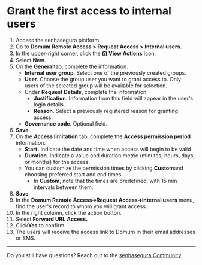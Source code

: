 # Grant the first access to internal users

1. Access the senhasegura platform.
2. Go to **Domum Remote Access > Request Access > Internal users.**
3. In the upper-right corner, click the **(⁝) View Actions** icon.
4. Select **New**.
5. On the **General**tab, complete the information.
   - **Internal user group**. Select one of the previously created groups.
   - **User**. Choose the group user you want to grant access to. Only users of the selected group will be available for selection.
   - Under **Request Details**, complete the information.
     - **Justification**. Information from this field will appear in the user's login details.
     - **Reason**. Select a previously registered reason for granting access.
   - **Governance code**. Optional field.
6. **Save**.
7. On the **Access limitation** tab, complete the **Access permission period** information.
   - **Start.** Indicate the date and time when access will begin to be valid
   - **Duration**. Indicate a value and duration metric (minutes, hours, days, or months) for the access.
   - You can customize the permission times by clicking **Custom**and choosing preferred start and end times.
       - In **Custom**, note that the times are predefined, with 15 min intervals between them.
8. **Save**.
9. In the **Domum Remote Access➔Request Access➔Internal users** menu, find the user's record to whom you will grant access.
10. In the right column, click the action button.
11. Select **Forward URL** **Access.**
12. Click**Yes** to confirm.
13. The users will receive the access link to Domum in their email addresses or SMS.

---

Do you still have questions? Reach out to the [senhasegura Community](https://community.senhasegura.io/).
